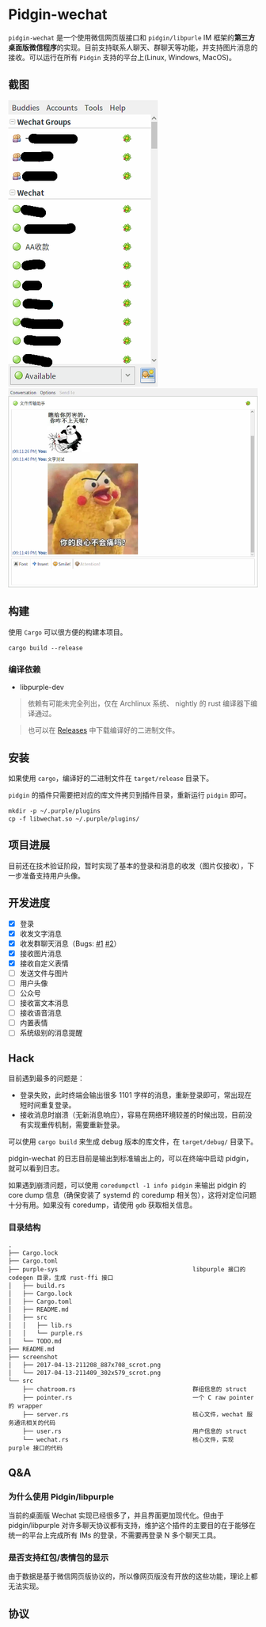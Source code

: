 # Pidgin-wechat
`pidgin-wechat` 是一个使用微信网页版接口和 `pidgin/libpurle` IM 框架的**第三方桌面版微信程序**的实现。目前支持联系人聊天、群聊天等功能，并支持图片消息的接收。可以运行在所有 `Pidgin` 支持的平台上(Linux, Windows, MacOS)。

## 截图
![pidgin-wechat 截图](screenshot/2017-04-13-211409_302x579_scrot.png) 
![pidgin-wechat 截图](screenshot/2017-04-13-211208_887x708_scrot.png)

## 构建
使用 `Cargo` 可以很方便的构建本项目。
```
cargo build --release
```

### 编译依赖
- libpurple-dev

> 依赖有可能未完全列出，仅在 Archlinux 系统、 nightly 的 rust 编译器下编译通过。

> 也可以在 [Releases](https://github.com/sbwtw/pidgin-wechat/releases/) 中下载编译好的二进制文件。

## 安装
如果使用 `cargo`，编译好的二进制文件在 `target/release` 目录下。

`pidgin` 的插件只需要把对应的库文件拷贝到插件目录，重新运行 `pidgin` 即可。
```
mkdir -p ~/.purple/plugins
cp -f libwechat.so ~/.purple/plugins/
```

## 项目进展
目前还在技术验证阶段，暂时实现了基本的登录和消息的收发（图片仅接收），下一步准备支持用户头像。

## 开发进度
- [x] 登录
- [x] 收发文字消息
- [x] 收发群聊天消息（Bugs: [#1](https://github.com/sbwtw/pidgin-wechat/issues/1) [#2](https://github.com/sbwtw/pidgin-wechat/issues/2)）
- [x] 接收图片消息
- [x] 接收自定义表情
- [ ] 发送文件与图片
- [ ] 用户头像
- [ ] 公众号
- [ ] 接收富文本消息
- [ ] 接收语音消息
- [ ] 内置表情
- [ ] 系统级别的消息提醒

## Hack
目前遇到最多的问题是：
- 登录失败，此时终端会输出很多 1101 字样的消息，重新登录即可，常出现在短时间重复登录。
- 接收消息时崩溃（无新消息响应），容易在网络环境较差的时候出现，目前没有实现重传机制，需要重新登录。

可以使用 `cargo build` 来生成 debug 版本的库文件，在 `target/debug/` 目录下。

pidgin-wechat 的日志目前是输出到标准输出上的，可以在终端中启动 pidgin，就可以看到日志。

如果遇到崩溃问题，可以使用 `coredumpctl -1 info pidgin` 来输出 pidgin 的 core dump 信息（确保安装了 systemd 的 coredump 相关包），这将对定位问题十分有用。如果没有 coredump，请使用 `gdb` 获取相关信息。

### 目录结构
```
.
├── Cargo.lock
├── Cargo.toml
├── purple-sys                                      libpurple 接口的 codegen 目录，生成 rust-ffi 接口
│   ├── build.rs
│   ├── Cargo.lock
│   ├── Cargo.toml
│   ├── README.md
│   ├── src
│   │   ├── lib.rs
│   │   └── purple.rs
│   └── TODO.md
├── README.md
├── screenshot
│   ├── 2017-04-13-211208_887x708_scrot.png
│   └── 2017-04-13-211409_302x579_scrot.png
└── src
    ├── chatroom.rs                                 群组信息的 struct
    ├── pointer.rs                                  一个 C raw pointer 的 wrapper
    ├── server.rs                                   核心文件，wechat 服务通讯相关的代码
    ├── user.rs                                     用户信息的 struct
    └── wechat.rs                                   核心文件，实现 purple 接口的代码
```

## Q&A
### 为什么使用 Pidgin/libpurple
当前的桌面版 Wechat 实现已经很多了，并且界面更加现代化。但由于 pidgin/libpurple 对许多聊天协议都有支持，维护这个插件的主要目的在于能够在统一的平台上完成所有 IMs 的登录，不需要再登录 N 多个聊天工具。

### 是否支持红包/表情包的显示
由于数据是基于微信网页版协议的，所以像网页版没有开放的这些功能，理论上都无法实现。

## 协议
